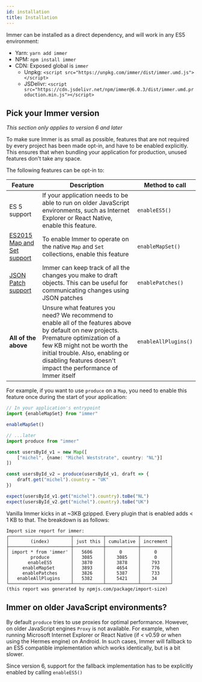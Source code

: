 ```yaml
---
id: installation
title: Installation
---
```


<div id="codefund"><!-- fallback content --></div>

Immer can be installed as a direct dependency, and will work in any ES5 environment:

- Yarn: `yarn add immer`
- NPM: `npm install immer`
- CDN: Exposed global is `immer`
  - Unpkg: `<script src="https://unpkg.com/immer/dist/immer.umd.js"></script>`
  - JSDelivr: `<script src="https://cdn.jsdelivr.net/npm/immer@6.0.3/dist/immer.umd.production.min.js"></script>`

## Pick your Immer version

_This section only applies to version 6 and later_

To make sure Immer is as small as possible, features that are not required by every project has been made opt-in, and have to be enabled explicitly. This ensures that when bundling your application for production, unused features don't take any space.

The following features can be opt-in to:

| Feature | Description | Method to call |
| --- | --- | --- |
| ES 5 support | If your application needs to be able to run on older JavaScript environments, such as Internet Explorer or React Native, enable this feature. | `enableES5()` |
| [ES2015 Map and Set support](complex-objects.md) | To enable Immer to operate on the native `Map` and `Set` collections, enable this feature | `enableMapSet()` |
| [JSON Patch support](patches.md) | Immer can keep track of all the changes you make to draft objects. This can be useful for communicating changes using JSON patches | `enablePatches()` |
| **All of the above** | Unsure what features you need? We recommend to enable all of the features above by default on new projects. Premature optimization of a few KB might not be worth the initial trouble. Also, enabling or disabling features doesn't impact the performance of Immer itself | `enableAllPlugins()` |

For example, if you want to use `produce` on a `Map`, you need to enable this feature once during the start of your application:

```typescript
// In your application's entrypoint
import {enableMapSet} from "immer"

enableMapSet()

// ...later
import produce from "immer"

const usersById_v1 = new Map([
	["michel", {name: "Michel Weststrate", country: "NL"}]
])

const usersById_v2 = produce(usersById_v1, draft => {
	draft.get("michel").country = "UK"
})

expect(usersById_v1.get("michel").country).toBe("NL")
expect(usersById_v2.get("michel").country).toBe("UK")
```

Vanilla Immer kicks in at ~3KB gzipped. Every plugin that is enabled adds < 1 KB to that. The breakdown is as follows:

```
Import size report for immer:
┌───────────────────────┬───────────┬────────────┬───────────┐
│        (index)        │ just this │ cumulative │ increment │
├───────────────────────┼───────────┼────────────┼───────────┤
│ import * from 'immer' │   5606    │     0      │     0     │
│        produce        │   3085    │    3085    │     0     │
│       enableES5       │   3870    │    3878    │    793    │
│     enableMapSet      │   3893    │    4654    │    776    │
│     enablePatches     │   3826    │    5387    │    733    │
│   enableAllPlugins    │   5382    │    5421    │    34     │
└───────────────────────┴───────────┴────────────┴───────────┘
(this report was generated by npmjs.com/package/import-size)
```

## Immer on older JavaScript environments?

By default `produce` tries to use proxies for optimal performance. However, on older JavaScript engines `Proxy` is not available. For example, when running Microsoft Internet Explorer or React Native (if < v0.59 or when using the Hermes engine) on Android. In such cases, Immer will fallback to an ES5 compatible implementation which works identically, but is a bit slower.

Since version 6, support for the fallback implementation has to be explicitly enabled by calling `enableES5()`
